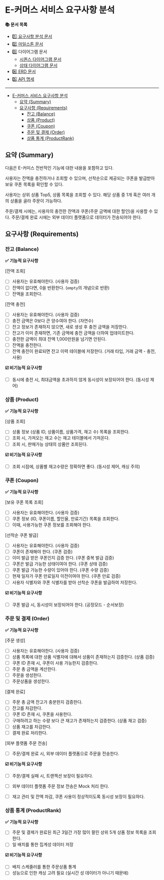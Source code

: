 # E-커머스 서비스 요구사항 분석

**📚 문서 목록**

+ [1️⃣ 요구사항 분석 문서](01.Requirements.md)
+ [2️⃣ 마일스톤 문서](02.Milestones.md)
+ 3️⃣ 다이어그램 문서
  + [시퀀스 다이어그램 문서](03-1.SequenceDiagram.md)
  + [상태 다이어그램 문서](03-2.StateDiagram.md)
+ [4️⃣ ERD 문서](04.ERD.md)
+ [5️⃣ API 명세](05.ApiDocument.md)

---

<!-- TOC -->
* [E-커머스 서비스 요구사항 분석](#e-커머스-서비스-요구사항-분석)
  * [요약 (Summary)](#요약-summary)
  * [요구사항 (Requirements)](#요구사항-requirements)
    * [잔고 (Balance)](#잔고-balance)
    * [상품 (Product)](#상품-product)
    * [쿠폰 (Coupon)](#쿠폰-coupon)
    * [주문 및 결제 (Order)](#주문-및-결제-order)
    * [상품 통계 (ProductRank)](#상품-통계-productrank)
<!-- TOC -->

## 요약 (Summary)

다음은 E-커미스 전반적인 기능에 대한 내용을 포함하고 있다.

사용자는 잔액을 충전하거나 조회할 수 있으며,
선착순으로 제공되는 쿠폰을 발급받아 보유 쿠폰 목록을 확인할 수 있다.

사용자는 상위 상품 Top5, 상품 목록을 조회할 수 있다. 
해당 상품 중 1개 혹은 여러 개의 상품을 골라 주문이 가능하다.

주문/결제 시에는, 사용자의 충전한 잔액과 쿠폰(주문 금액에 대한 할인)을 사용할 수 있다. 
주문/결제 완료 시에는 외부 데이터 플랫폼으로 데이터가 전송되어야 한다.

## 요구사항 (Requirements)

### 잔고 (Balance)

**✅ 기능적 요구사항**

[잔액 조회]  
+ [ ] 사용자는 유효해야한다. (사용자 검증)
+ [ ] 잔액이 없다면, 0을 반환한다. (`empty`의 개념으로 반환)
+ [ ] 잔액을 조회한다.

[잔액 충전]
+ [ ] 사용자는 유효해야한다. (사용자 검증)
+ [ ] 충전 금액은 0보다 큰 양수여야 한다. (자연수)
+ [ ] 잔고 정보가 존재하지 않으면, 새로 생성 후 충전 금액을 저장한다.
+ [ ] 잔고가 이미 존재하면, 기존 금액에 충전 금액을 더하여 업데이트한다.
+ [ ] 충전한 금액이 최대 잔액 1,000만원을 넘기면 안된다.
+ [ ] 잔액을 충전한다. 
+ [ ] 잔액 충전이 완료되면 잔고 이력 테이블에 저장한다. (거래 타입, 거래 금액 - 충전, 사용) 

**☑️ 비기능적 요구사항**

+ [ ] 동시에 충전 시, 최대금액을 초과하지 않게 동시성이 보장되어야 한다. (동시성 제어)

### 상품 (Product)

**✅ 기능적 요구사항**

[상품 조회]
+ [ ] 상품 정보 (상품 ID, 상품이름, 상품가격, 재고 수) 목록을 조회한다.
+ [ ] 조회 시, 가져오는 재고 수는 재고 테이블에서 가져온다.
+ [ ] 조회 시, 판매가능 상태의 상품만 조회된다. 

**☑️ 비기능적 요구사항**

+ [ ] 조회 시점에, 상품별 재고수량은 정확하면 좋다. (동시성 제어, 캐싱 주의)

### 쿠폰 (Coupon)

**✅ 기능적 요구사항**

[보유 쿠폰 목록 조회]
+ [ ] 사용자는 유효해야한다. (사용자 검증)
+ [ ] 쿠폰 정보 (ID, 쿠폰이름, 할인율, 만료기간) 목록을 조회한다.
+ [ ] 이때, 사용가능한 쿠폰 정보를 조회해야 한다. 

[선착순 쿠폰 발급]
+ [ ] 사용자는 유효해야한다. (사용자 검증)
+ [ ] 쿠폰이 존재해야 한다. (쿠폰 검증)
+ [ ] 이미 발급 받은 쿠폰인지 검증 한다. (쿠폰 중복 발급 검증)
+ [ ] 쿠폰은 발급 가능한 상태이여야 한다. (쿠폰 상태 검증) 
+ [ ] 쿠폰 발급 가능한 수량이 있어야 한다. (쿠폰 수량 검증) 
+ [ ] 현재 일자가 쿠폰 만료일자 이전이여야 한다. (쿠폰 만료 검증)
+ [ ] 사용자 식별자와 쿠폰 식별자를 받아 선착순 쿠폰을 발급하여 저장한다.

**☑️ 비기능적 요구사항**

+ [ ] 쿠폰 발급 시, 동시성이 보장되어야 한다. (공정모드 - 순서보장)

### 주문 및 결제 (Order)

**✅ 기능적 요구사항**

[주문 생성]
+ [ ] 사용자는 유효해야한다. (사용자 검증)
+ [ ] 상품 목록에 대한 상품 식별자에 대해서 상품이 존재하는지 검증한다. (상품 검증)
+ [ ] 쿠폰 ID 존재 시, 쿠폰이 사용 가능한지 검증한다.
+ [ ] 주문 총 금액을 계산한다.
+ [ ] 주문을 생성한다.
+ [ ] 주문상품을 생성한다.

[결제 완료]
+ [ ] 주문 총 금액 잔고가 충분한지 검증한다.
+ [ ] 잔고를 차감한다. 
+ [ ] 쿠폰 ID 존재 시, 쿠폰을 사용한다.
+ [ ] 구매하려고 하는 수량 보다 큰 재고가 존재하는지 검증한다. (상품 재고 검증)
+ [ ] 상품 재고를 차감한다.
+ [ ] 결제 완료 처리한다.

[외부 플랫폼 주문 전송]
+ [ ] 주문/결제 완료 시, 외부 데이터 플랫폼으로 주문을 전송한다.

**☑️ 비기능적 요구사항**

+ [ ] 주문/결제 실패 시, 트랜잭션 보장이 필요하다. 
+ [ ] 외부 데이터 플랫폼 주문 정보 전송은 Mock 처리 한다.
+ [ ] 재고 관리 및 잔액 차감, 쿠폰 사용이 정상적이도록 동시성 보장이 필요하다.


### 상품 통계 (ProductRank)

**✅ 기능적 요구사항**

+ [ ] 주문 및 결제가 완료된 최근 3일간 가장 많이 팔린 상위 5개 상품 정보 목록을 조회한다.
+ [ ] 일 배치를 통한 집계성 데이터 저장

**☑️ 비기능적 요구사항**

+ [ ] 배치 스케줄러를 통한 주문상품 통계
+ [ ] 성능으로 인한 캐싱 고려 필요 (실시간 성 데이터가 아니기 때문에)
